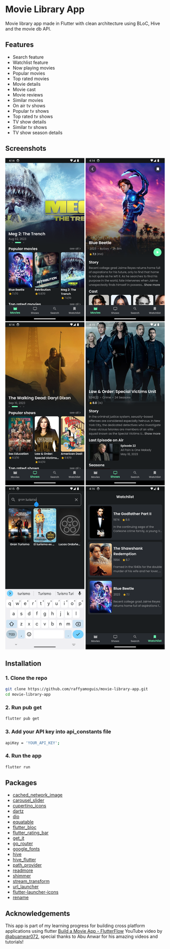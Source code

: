# Movie Library App

Movie library app made in Flutter with clean architecture using BLoC, Hive and the movie db API.

## Features

- Search feature
- Watchlist feature
- Now playing movies
- Popular movies
- Top rated movies
- Movie details
- Movie cast
- Movie reviews
- Similar movies
- On air tv shows
- Popular tv shows
- Top rated tv shows
- TV show details
- Similar tv shows
- TV show season details

## Screenshots

<p>
  <img src="https://github.com/raffyamoguis/movie-library-app/blob/main/screenshots/01.png" width="250" />
  <img src="https://github.com/raffyamoguis/movie-library-app/blob/main/screenshots/02.png" width="250" />
  <img src="https://github.com/raffyamoguis/movie-library-app/blob/main/screenshots/03.png" width="250" />
  <img src="https://github.com/raffyamoguis/movie-library-app/blob/main/screenshots/04.png" width="250" />
  <img src="https://github.com/raffyamoguis/movie-library-app/blob/main/screenshots/05.png" width="250" />
  <img src="https://github.com/raffyamoguis/movie-library-app/blob/main/screenshots/06.png" width="250" />
</p>

## Installation

### 1. Clone the repo

```bash
git clone https://github.com/raffyamoguis/movie-library-app.git
cd movie-library-app
```

### 2. Run pub get

```bash
flutter pub get
```

### 3. Add your API key into api_constants file

```bash
apiKey = 'YOUR_API_KEY';
```

### 4. Run the app

```bash
flutter run
```

## Packages

- [cached_network_image](https://pub.dev/packages/cached_network_image)
- [carousel_slider](https://pub.dev/packages/carousel_slider)
- [cupertino_icons](https://pub.dev/packages/cupertino_icons)
- [dartz](https://pub.dev/packages/dartz)
- [dio](https://pub.dev/packages/dio)
- [equatable](https://pub.dev/packages/equatable)
- [flutter_bloc](https://pub.dev/packages/flutter_bloc)
- [flutter_rating_bar](https://pub.dev/packages/flutter_rating_bar)
- [get_it](https://pub.dev/packages/get_it)
- [go_router](https://pub.dev/packages/go_router)
- [google_fonts](https://pub.dev/packages/google_fonts)
- [hive](https://pub.dev/packages/hive)
- [hive_flutter](https://pub.dev/packages/hive_flutter)
- [path_provider](https://pub.dev/packages/path_provider)
- [readmore](https://pub.dev/packages/readmore)
- [shimmer](https://pub.dev/packages/shimmer)
- [stream_transform](https://pub.dev/packages/stream_transform)
- [url_launcher](https://pub.dev/packages/url_launcher)
- [flutter-launcher-icons](https://pub.dev/packages/flutter_launcher_icons)
- [rename](https://pub.dev/packages/rename)

## Acknowledgements

This app is part of my learning progress for building cross platform applications using flutter
[Build a Movie App - FlutterFlow](https://www.youtube.com/watch?v=ZPkVRoa1AA8) YouTube video by [@abuanwar072](https://github.com/abuanwar072/), special thanks to Abu Anwar for his amazing videos and tutorials!
